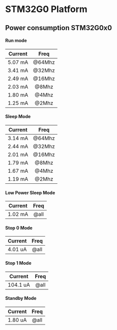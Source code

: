 # STM32G0 Platform

## Power consumption STM32G0x0

#### Run mode

| Current |  Freq  |
| :-----: | :----: |
| 5.07 mA | @64Mhz |
| 3.41 mA | @32Mhz |
| 2.49 mA | @16Mhz |
| 2.03 mA | @8Mhz  |
| 1.80 mA | @4Mhz  |
| 1.25 mA | @2Mhz  |

#### Sleep Mode

| Current |  Freq  |
| :-----: | :----: |
| 3.14 mA | @64Mhz |
| 2.44 mA | @32Mhz |
| 2.01 mA | @16Mhz |
| 1.79 mA | @8Mhz  |
| 1.67 mA | @4Mhz  |
| 1.19 mA | @2Mhz  |

#### Low Power Sleep Mode

| Current | Freq |
| :-----: | :--: |
| 1.02 mA | @all |

#### Stop 0 Mode

| Current | Freq |
| :-----: | :--: |
| 4.01 uA | @all |

#### Stop 1 Mode

| Current  | Freq |
| :------: | :--: |
| 104.1 uA | @all |

#### Standby Mode

| Current | Freq |
| :-----: | :--: |
| 1.80 uA | @all |
